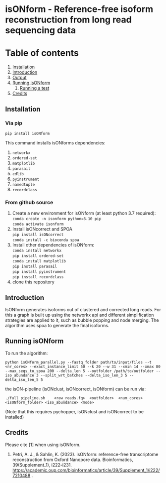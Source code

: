 # isONform - Reference-free isoform reconstruction from long read sequencing data
# Table of contents
1. [Installation](#installation)
2. [Introduction](#introduction)
3. [Output](#output) 
4. [Running isONform](#Running)
	1. [Running a test](#runtest)
5. [Credits](#credits)

## Installation <a name="installation"></a>


### Via pip
```
pip install isONform
```

This command installs isONforms dependencies:

1. `networkx`
2. `ordered-set`
3. `matplotlib`
4. `parasail`
5. `edlib`
6. `pyinstrument`
7. `namedtuple`
8. `recordclass`


### From github source
1. Create a new environment for isONform (at least python 3.7 required):<br />
		`conda create -n isonform python=3.10 pip` <br />
		`conda activate isonform` <br />
2.  Install isONcorrect and SPOA <br />
		`pip install isONcorrect` <br />
		`conda install -c bioconda spoa` <br />
3.  Install other dependencies of isONform:<br />
		`conda install networkx`<br />
		`pip install ordered-set`<br />
		`conda install matplotlib`<br />
		`pip install parasail`<br />
		`pip install pyinstrument`<br />
		`pip install recordclass`<br />
4. clone this repository


## Introduction <a name="introduction"></a>

IsONform generates isoforms out of clustered and corrected long reads.
For this a graph is built up using the networkx api and different simplification strategies are applied to it, such as bubble popping and node merging.
The algorithm uses spoa to generate the final isoforms.<br />


## Running isONform <a name="Running"></a>


To run the algorithm:<br />


```
python isONform_parallel.py --fastq_folder path/to/input/files --t <nr_cores> --exact_instance_limit 50 --k 20 --w 31 --xmin 14 --xmax 80 --max_seqs_to_spoa 200 --delta_len 5 --outfolder /path/to/outfolder --iso_abundance 3 --split_wrt_batches --delta_iso_len_3 5 --delta_iso_len_5 5
```

the isON-pipeline (isONclust, isONcorrect, isONform) can be run via:

```
./full_pipeline.sh    <raw_reads.fq>  <outfolder>  <num_cores> <isONform_folder> <iso_abundance> <mode>
```
(Note that this requires pychopper, isONclust and isONcorrect to be installed)



## Credits <a name="credits"></a>

Please cite [1] when using isONform.

1. Petri, A. J., & Sahlin, K. (2023). isONform: reference-free transcriptome reconstruction from Oxford Nanopore data. Bioinformatics, 39(Supplement_1), i222-i231. https://academic.oup.com/bioinformatics/article/39/Supplement_1/i222/7210488 .


